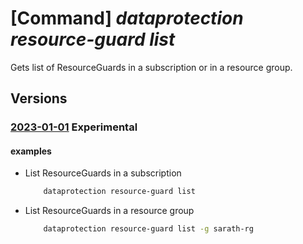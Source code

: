 # [Command] _dataprotection resource-guard list_

Gets list of ResourceGuards in a subscription or in a resource group.

## Versions

### [2023-01-01](/Resources/mgmt-plane/L3N1YnNjcmlwdGlvbnMve30vcHJvdmlkZXJzL21pY3Jvc29mdC5kYXRhcHJvdGVjdGlvbi9yZXNvdXJjZWd1YXJkcw==/2023-01-01.xml) **Experimental**

<!-- mgmt-plane /subscriptions/{}/providers/microsoft.dataprotection/resourceguards 2023-01-01 -->
<!-- mgmt-plane /subscriptions/{}/resourcegroups/{}/providers/microsoft.dataprotection/resourceguards 2023-01-01 -->

#### examples

- List ResourceGuards in a subscription
    ```bash
        dataprotection resource-guard list
    ```

- List ResourceGuards in a resource group
    ```bash
        dataprotection resource-guard list -g sarath-rg
    ```
